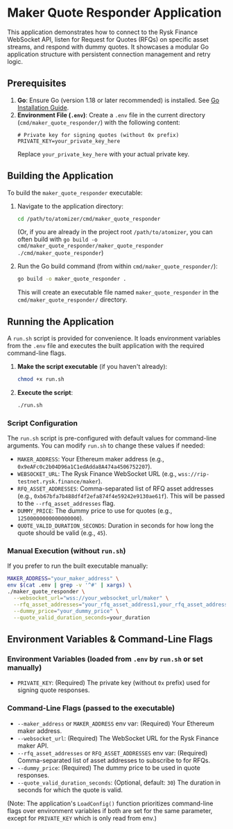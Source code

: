 # Maker Quote Responder Application

This application demonstrates how to connect to the Rysk Finance WebSocket API, listen for Request for Quotes (RFQs) on specific asset streams, and respond with dummy quotes. It showcases a modular Go application structure with persistent connection management and retry logic.

## Prerequisites

1.  **Go**: Ensure Go (version 1.18 or later recommended) is installed. See [Go Installation Guide](https://go.dev/doc/install).
2.  **Environment File (`.env`)**: Create a `.env` file in the current directory (`cmd/maker_quote_responder/`) with the following content:
    ```env
    # Private key for signing quotes (without 0x prefix)
    PRIVATE_KEY=your_private_key_here 
    ```
    Replace `your_private_key_here` with your actual private key.

## Building the Application

To build the `maker_quote_responder` executable:

1.  Navigate to the application directory:
    ```bash
    cd /path/to/atomizer/cmd/maker_quote_responder
    ```
    (Or, if you are already in the project root `/path/to/atomizer`, you can often build with `go build -o cmd/maker_quote_responder/maker_quote_responder ./cmd/maker_quote_responder`)

2.  Run the Go build command (from within `cmd/maker_quote_responder/`):
    ```bash
    go build -o maker_quote_responder .
    ```
    This will create an executable file named `maker_quote_responder` in the `cmd/maker_quote_responder/` directory.

## Running the Application

A `run.sh` script is provided for convenience. It loads environment variables from the `.env` file and executes the built application with the required command-line flags.

1.  **Make the script executable** (if you haven't already):
    ```bash
    chmod +x run.sh
    ```
2.  **Execute the script**:
    ```bash
    ./run.sh
    ```

### Script Configuration

The `run.sh` script is pre-configured with default values for command-line arguments. You can modify `run.sh` to change these values if needed:

*   `MAKER_ADDRESS`: Your Ethereum maker address (e.g., `0x9eAFc0c2b04D96a1C1edAdda8A474a4506752207`).
*   `WEBSOCKET_URL`: The Rysk Finance WebSocket URL (e.g., `wss://rip-testnet.rysk.finance/maker`).
*   `RFQ_ASSET_ADDRESSES`: Comma-separated list of RFQ asset addresses (e.g., `0xb67bfa7b488df4f2efa874f4e59242e9130ae61f`). This will be passed to the `--rfq_asset_addresses` flag.
*   `DUMMY_PRICE`: The dummy price to use for quotes (e.g., `12500000000000000000`).
*   `QUOTE_VALID_DURATION_SECONDS`: Duration in seconds for how long the quote should be valid (e.g., `45`).

### Manual Execution (without `run.sh`)

If you prefer to run the built executable manually:

```bash
MAKER_ADDRESS="your_maker_address" \
env $(cat .env | grep -v '^#' | xargs) \
./maker_quote_responder \
  --websocket_url="wss://your_websocket_url/maker" \
  --rfq_asset_addresses="your_rfq_asset_address1,your_rfq_asset_address2" \
  --dummy_price="your_dummy_price" \
  --quote_valid_duration_seconds=your_duration
```

## Environment Variables & Command-Line Flags

### Environment Variables (loaded from `.env` by `run.sh` or set manually)

*   `PRIVATE_KEY`: (Required) The private key (without `0x` prefix) used for signing quote responses.

### Command-Line Flags (passed to the executable)

*   `--maker_address` or `MAKER_ADDRESS` env var: (Required) Your Ethereum maker address.
*   `--websocket_url`: (Required) The WebSocket URL for the Rysk Finance maker API.
*   `--rfq_asset_addresses` or `RFQ_ASSET_ADDRESSES` env var: (Required) Comma-separated list of asset addresses to subscribe to for RFQs.
*   `--dummy_price`: (Required) The dummy price to be used in quote responses.
*   `--quote_valid_duration_seconds`: (Optional, default: `30`) The duration in seconds for which the quote is valid.

(Note: The application's `LoadConfig()` function prioritizes command-line flags over environment variables if both are set for the same parameter, except for `PRIVATE_KEY` which is only read from env.)

